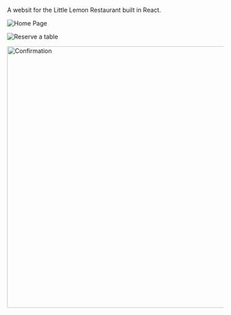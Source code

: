 A websit for the Little Lemon Restaurant built in React.


![Home Page](https://github.com/RanimIsmail/little-lemon-restaurant/assets/121398582/752d1613-c6f4-4dc7-a251-0b3ab1b921d8)

![Reserve a table](https://github.com/RanimIsmail/little-lemon-restaurant/assets/121398582/7d217045-0f91-47e2-b13e-9698fa42c930)


<img width="607" alt="Confirmation" src="https://github.com/RanimIsmail/little-lemon-restaurant/assets/121398582/4c74d5f9-fafa-4893-931b-5dfb6879805b">
